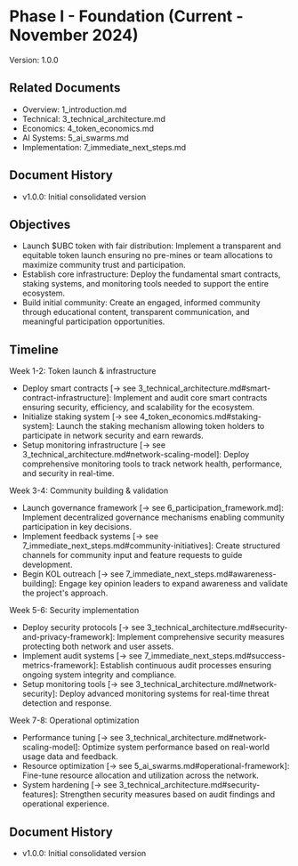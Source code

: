# Phase I - Foundation (Current - November 2024)
Version: 1.0.0

## Related Documents
- Overview: 1_introduction.md
- Technical: 3_technical_architecture.md
- Economics: 4_token_economics.md
- AI Systems: 5_ai_swarms.md
- Implementation: 7_immediate_next_steps.md

## Document History
- v1.0.0: Initial consolidated version

## Objectives
- Launch $UBC token with fair distribution: Implement a transparent and equitable token launch ensuring no pre-mines or team allocations to maximize community trust and participation.
- Establish core infrastructure: Deploy the fundamental smart contracts, staking systems, and monitoring tools needed to support the entire ecosystem.
- Build initial community: Create an engaged, informed community through educational content, transparent communication, and meaningful participation opportunities.

## Timeline
Week 1-2: Token launch & infrastructure
- Deploy smart contracts [→ see 3_technical_architecture.md#smart-contract-infrastructure]: Implement and audit core smart contracts ensuring security, efficiency, and scalability for the ecosystem.
- Initialize staking system [→ see 4_token_economics.md#staking-system]: Launch the staking mechanism allowing token holders to participate in network security and earn rewards.
- Setup monitoring infrastructure [→ see 3_technical_architecture.md#network-scaling-model]: Deploy comprehensive monitoring tools to track network health, performance, and security in real-time.

Week 3-4: Community building & validation
- Launch governance framework [→ see 6_participation_framework.md]: Implement decentralized governance mechanisms enabling community participation in key decisions.
- Implement feedback systems [→ see 7_immediate_next_steps.md#community-initiatives]: Create structured channels for community input and feature requests to guide development.
- Begin KOL outreach [→ see 7_immediate_next_steps.md#awareness-building]: Engage key opinion leaders to expand awareness and validate the project's approach.

Week 5-6: Security implementation
- Deploy security protocols [→ see 3_technical_architecture.md#security-and-privacy-framework]: Implement comprehensive security measures protecting both network and user assets.
- Implement audit systems [→ see 7_immediate_next_steps.md#success-metrics-framework]: Establish continuous audit processes ensuring ongoing system integrity and compliance.
- Setup monitoring tools [→ see 3_technical_architecture.md#network-security]: Deploy advanced monitoring systems for real-time threat detection and response.

Week 7-8: Operational optimization
- Performance tuning [→ see 3_technical_architecture.md#network-scaling-model]: Optimize system performance based on real-world usage data and feedback.
- Resource optimization [→ see 5_ai_swarms.md#operational-framework]: Fine-tune resource allocation and utilization across the network.
- System hardening [→ see 3_technical_architecture.md#security-features]: Strengthen security measures based on audit findings and operational experience.

## Document History
- v1.0.0: Initial consolidated version
